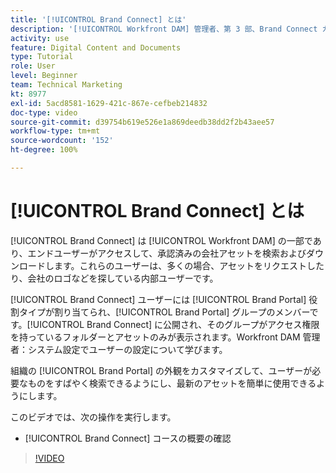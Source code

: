 ```yaml
---
title: '[!UICONTROL Brand Connect] とは'
description: '[!UICONTROL Workfront DAM] 管理者、第 3 部、Brand Connect カスタマイズコースで取り上げる内容について説明します。'
activity: use
feature: Digital Content and Documents
type: Tutorial
role: User
level: Beginner
team: Technical Marketing
kt: 8977
exl-id: 5acd8581-1629-421c-867e-cefbeb214832
doc-type: video
source-git-commit: d39754b619e526e1a869deedb38dd2f2b43aee57
workflow-type: tm+mt
source-wordcount: '152'
ht-degree: 100%

---
```


# [!UICONTROL Brand Connect] とは

[!UICONTROL Brand Connect] は [!UICONTROL Workfront DAM] の一部であり、エンドユーザーがアクセスして、承認済みの会社アセットを検索およびダウンロードします。これらのユーザーは、多くの場合、アセットをリクエストしたり、会社のロゴなどを探している内部ユーザーです。

[!UICONTROL Brand Connect] ユーザーには [!UICONTROL Brand Portal] 役割タイプが割り当てられ、[!UICONTROL Brand Portal] グループのメンバーです。[!UICONTROL Brand Connect] に公開され、そのグループがアクセス権限を持っているフォルダーとアセットのみが表示されます。Workfront DAM 管理者：システム設定でユーザーの設定について学びます。

<!-- Need the cross-reference link to other LP, mentioned above -->

組織の [!UICONTROL Brand Portal] の外観をカスタマイズして、ユーザーが必要なものをすばやく検索できるようにし、最新のアセットを簡単に使用できるようにします。

このビデオでは、次の操作を実行します。

* [!UICONTROL Brand Connect] コースの概要の確認

>[!VIDEO](https://video.tv.adobe.com/v/335240/?quality=12)

<!-- Learn more graphic and link to article, below
* Workfront DAM within Workfront
 -->
